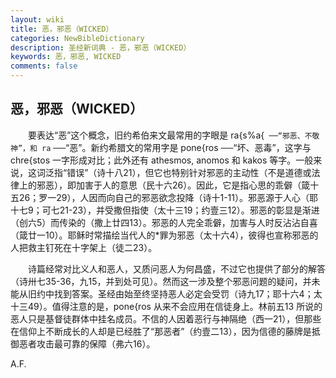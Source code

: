 ```yaml
---
layout: wiki
title: 恶，邪恶（WICKED）
categories: NewBibleDictionary
description: 圣经新词典 - 恶，邪恶（WICKED）
keywords: 恶，邪恶, WICKED
comments: false
---
```


## 恶，邪恶（WICKED）

　　要表达“恶”这个概念，旧约希伯来文最常用的字眼是 ra{s%a{` ──“邪恶、不敬神”，和 ra` ──“恶”。新约希腊文的常用字是 pone{ros ──“坏、恶毒”，这字与 chre{stos 一字形成对比；此外还有 athesmos, anomos 和 kakos 等字。一般来说，这词泛指“错误”（诗十八21），但它也特别针对邪恶的主动性（不是道德或法律上的邪恶），即加害于人的意思（民十六26）。因此，它是指心思的乖僻（箴十五26；罗一29），人因而向自己的邪恶欲念投降（诗十1-11）。邪恶源于人心（耶十七9；可七21-23），并受撒但指使（太十三19；约壹三12）。邪恶的彰显是渐进（创六5）而传染的（撒上廿四13）。邪恶的人完全乖僻，加害与人时反沾沾自喜（箴廿一10）。耶稣时常描绘当代人的*罪为邪恶（太十六4），彼得也宣称邪恶的人把救主钉死在十字架上（徒二23）。

　　诗篇经常对比义人和恶人，又质问恶人为何昌盛，不过它也提供了部分的解答（诗卅七35-36，九15，并到处可见）。然而这一涉及整个邪恶问题的疑问，并未能从旧约中找到答案。圣经由始至终坚持恶人必定会受罚（诗九17；耶十六4；太十三49）。值得注意的是，pone{ros 从来不会应用在信徒身上。林前五13 所说的恶人只是基督徒群体中挂名成员。不信的人因着恶行与神隔绝（西一21），但那些在信仰上不断成长的人却是已经胜了“那恶者”（约壹二13），因为信德的藤牌是抵御恶者攻击最可靠的保障（弗六16）。

A.F.









